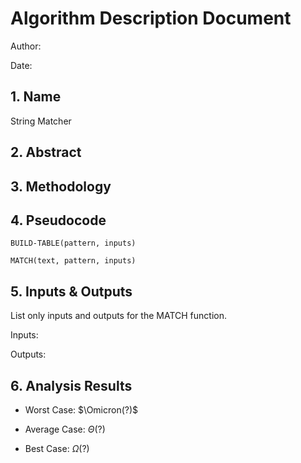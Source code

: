 # Algorithm Description Document

Author: 

Date: 

## 1. Name

String Matcher

## 2. Abstract

## 3. Methodology

## 4. Pseudocode

```
BUILD-TABLE(pattern, inputs)

MATCH(text, pattern, inputs)

```

## 5. Inputs & Outputs

List only inputs and outputs for the MATCH function. 

Inputs:

Outputs:

## 6. Analysis Results

* Worst Case: $\Omicron(?)$

* Average Case: $\Theta(?)$

* Best Case: $\Omega(?)$
